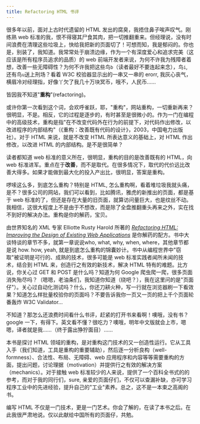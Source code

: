 ```yaml
---
title: Refactoring HTML 书评
---
```

很多年以前，面对上古时代遗留的 HTML 发出的腐臭，我捂住鼻子唉声叹气。刚练熟 web 标准的我，恨不得寝其尸食其肉，把一切推翻重来。但经理说，没有时间浪费在清理这些垃圾上，快给我把新的页面切了！可想而知，我是郁闷的。你也是，别装了，我知道。我常常处于崩溃边缘，作为一个有深度爱心和追求完美（这应该是所有程序员追求的品质）的 web 前端开发者来说，为何不许我为残障者着想，改善一些无障碍性？为何不许我把这些鸟`b`（读者最好不要连起来念），鸟`i`, 还有鸟`u`送上刑场？看着 W3C 校验器显示出的一串又一串的 erorr, 我灰心丧气，横眉冷对经理指，好像丫欠了我几十万块冥币，哦不，人民币……

皆因我不知道"**重构**"(refactoring)。

或许你第一次看到这个词，会欢呼雀跃，耶，"重构"，网站重构，一切重新再来？很明显，不是。相反，它的过程是逐步的，有时甚至是很微小的。作为一门在编程中的高级技术，重构是指"在不改变代码外在行为的前提下，对代码作出修改，以改进程序的内部结构"（《重构：改善既有代码的设计》，2003，中国电力出版社）。对于 HTML 来说，就是不改变 HTML 所表达意义的基础上，对 HTML 作出修改，以改进 HTML 的内部结构。是不是很简单？

读者都知道 web 标准的意义所在，很明显，重构的目的是改善既有的 HTML，向 web 标准进军。重点在于**改善**，而不是取代。在很多情况下，取代的代价远比改善大得多。如果才能做到最大化的投入产出比，很明显，答案是重构。

啰嗦这么多，到底怎么重构？特别是 HTML, 怎么重构啊，看着堆垃圾我就头痛，是不？很多公司的网站，我们可以看到，比如腾讯，雅虎的新推出的页面，都是基于 web 标准的了，但还是存在大量的旧页面，就算访问量巨大，也是纹丝不动。我相信，这很大程度上不是由于不想改，而是除了全盘推翻重头再来之外，实在找不到好的解决办法。重构是你的解药，宝贝。

由世界知名的 XML 专家 Elliotte Rusty Harold 所著的 [_Refactoring HTML: Improving the Design of Existing Web Applications_][0] 是你解药的配方。书中大谈特谈的章节不多，就第一章说说who, what, why, when, where，其他章节都是说 how. how, yeah, 就是到底怎么重构的锦囊妙计。书中从编程世界中"窃取"被证明是可行的、成熟的技术，很多可能是 web 标准实践者闻所未闻的技术，结合到 HTML 来，创造行之有效的新技术，解决 HTML 特有的难题。比方说，你关心过 GET 和 POST 是什么吗？知道为何 Google 爬虫爬一爬，很多页面消失殆尽吗？（嗯嗯，老油条们，我知道你知道（绕吧？），我在这里问的是"页面仔"）。关心过自动化测试吗？什么，你还刀耕火种，写一行就在浏览器刷一下看效果？知道怎么样批量校验你的页面吗？不要告诉我你一页又一页的把上千个页面轮番轰炸 W3C Validator...

不知道？那怎么还浪费时间看什么书评，赶紧的打开书来看啊！噢哦，没有书？google 一下，有得下。英文看不懂？很吃力？噢哦，明年中文版就会上市，嗯嗯，译者就是我……（终于露出狰狞面目）……

本书是探讨 HTML 领域的重构，是对重构这门技术的又一创造性运行。它从工具入手（我们知道，工具是重构的重要辅助），然后逐一分析良构（well-formness）、合法性、布局、无障碍、web 应用程序和内容等等需要重构的方面，提出问题，讨论理据（motivation）并提供行之有效的解决方案（mechanics）。对于接触 web 标准较少的人来说，提供了一个百科全书式的的参考，而对于我的同行们，sure, 亲爱的页面仔们，不仅可以查漏补缺，亦可学习程序工业中的先进经验，提升自己的"工业"素养。总之，这不是一本束之高阁的书。

编写 HTML 不仅是一门技术，更是一门艺术。你会了解的，在读了本书之后。在此我很严肃地说。仅以此献给中国所有的页面仔，共勉。

[0]: http://www.amazon.com/Refactoring-HTML-Improving-Applications-Addison-Wesley/dp/0321503635/ref=pd_bbs_sr_1?ie=UTF8&s=books&qid=1211817642&sr=8-1
